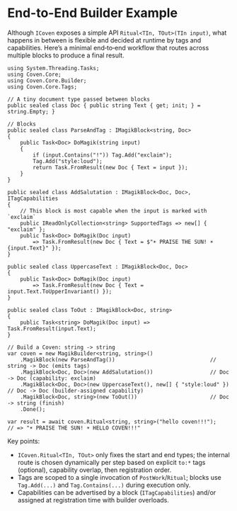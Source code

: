 # End-to-End Builder Example

Although `ICoven` exposes a simple API `Ritual<TIn, TOut>(TIn input)`, what happens in between is flexible and decided at runtime by tags and capabilities. Here’s a minimal end‑to‑end workflow that routes across multiple blocks to produce a final result.

```
using System.Threading.Tasks;
using Coven.Core;
using Coven.Core.Builder;
using Coven.Core.Tags;

// A tiny document type passed between blocks
public sealed class Doc { public string Text { get; init; } = string.Empty; }

// Blocks
public sealed class ParseAndTag : IMagikBlock<string, Doc>
{
    public Task<Doc> DoMagik(string input)
    {
        if (input.Contains("!")) Tag.Add("exclaim");
        Tag.Add("style:loud");
        return Task.FromResult(new Doc { Text = input });
    }
}

public sealed class AddSalutation : IMagikBlock<Doc, Doc>, ITagCapabilities
{
    // This block is most capable when the input is marked with `exclaim`
    public IReadOnlyCollection<string> SupportedTags => new[] { "exclaim" };
    public Task<Doc> DoMagik(Doc input)
        => Task.FromResult(new Doc { Text = $"☀ PRAISE THE SUN! ☀ {input.Text}" });
}

public sealed class UppercaseText : IMagikBlock<Doc, Doc>
{
    public Task<Doc> DoMagik(Doc input)
        => Task.FromResult(new Doc { Text = input.Text.ToUpperInvariant() });
}

public sealed class ToOut : IMagikBlock<Doc, string>
{
    public Task<string> DoMagik(Doc input) => Task.FromResult(input.Text);
}

// Build a Coven: string -> string
var coven = new MagikBuilder<string, string>()
    .MagikBlock(new ParseAndTag())                              // string -> Doc (emits tags)
    .MagikBlock<Doc, Doc>(new AddSalutation())                  // Doc -> Doc (capability: exclaim)
    .MagikBlock<Doc, Doc>(new UppercaseText(), new[] { "style:loud" }) // Doc -> Doc (builder-assigned capability)
    .MagikBlock<Doc, string>(new ToOut())                       // Doc -> string (finish)
    .Done();

var result = await coven.Ritual<string, string>("hello coven!!!");
// => "☀ PRAISE THE SUN! ☀ HELLO COVEN!!!"
```

Key points:
- `ICoven.Ritual<TIn, TOut>` only fixes the start and end types; the internal route is chosen dynamically per step based on explicit `to:*` tags (optional), capability overlap, then registration order.
- Tags are scoped to a single invocation of `PostWork`/`Ritual`; blocks use `Tag.Add(...)` and `Tag.Contains(...)` during execution only.
- Capabilities can be advertised by a block (`ITagCapabilities`) and/or assigned at registration time with builder overloads.
